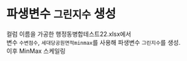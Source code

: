 # 파생변수 `그린지수` 생성

컬럼 이름을 가공한 행정동병합테스트22.xlsx에서<br/>
변수 `수변점수`, `세대당공원면적minmax`를 사용해 파생변수 `그린지수`를 생성.<br/>
이후 MinMax 스케일링